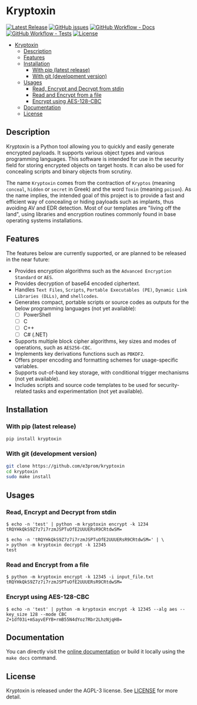 # Kryptoxin

[![Latest Release](https://img.shields.io/github/release/e3prom/Kryptoxin.svg?style=for-the-badge)](https://github.com/e3prom/Kryptoxin/releases)
[![GitHub issues](https://img.shields.io/github/issues-raw/e3prom/kryptoxin?style=for-the-badge)](https://github.com/e3prom/kryptoxin/issues)
[![GitHub Workflow - Docs](https://img.shields.io/github/actions/workflow/status/e3prom/kryptoxin/docs-deploy.yml?label=docs&style=for-the-badge)](https://e3prom.github.io/kryptoxin/)
[![GitHub Workflow - Tests](https://img.shields.io/github/actions/workflow/status/e3prom/kryptoxin/python-unittest.yml?label=Tests&style=for-the-badge)](https://github.com/e3prom/kryptoxin/actions/workflows/python-unittest.yml)
[![License](https://img.shields.io/github/license/e3prom/kryptoxin?style=for-the-badge)](https://raw.githubusercontent.com/e3prom/kryptoxin/master/LICENSE)

- [Kryptoxin](#kryptoxin)
  - [Description](#description)
  - [Features](#features)
  - [Installation](#installation)
    - [With pip (latest release)](#with-pip-latest-release)
    - [With git (development version)](#with-git-development-version)
  - [Usages](#usages)
    - [Read, Encrypt and Decrypt from stdin](#read-encrypt-and-decrypt-from-stdin)
    - [Read and Encrypt from a file](#read-and-encrypt-from-a-file)
    - [Encrypt using AES-128-CBC](#encrypt-using-aes-128-cbc)
  - [Documentation](#documentation)
  - [License](#license)

## Description

Kryptoxin is a Python tool allowing you to quickly and easily generate encrypted payloads. It supports various object types and various programming languages. This software is intended for use in the security field for storing encrypted objects on target hosts. It can also be used for concealing scripts and binary objects from scrutiny.

The name `Kryptoxin` comes from the contraction of `Kryptos` (meaning `conceal`, `hidden` or `secret` in Greek) and the word `Toxin` (meaning `poison`). As the name implies, the intended goal of this project is to provide a fast and efficient way of concealing or hiding payloads such as implants, thus avoiding AV and EDR detection. Most of our templates are "living off the land", using libraries and encryption routines commonly found in base operating systems installations.

## Features

The features below are currently supported, or are planned to be released in the near future:

- Provides encryption algorithms such as the `Advanced Encryption Standard` or `AES`.
- Provides decryption of base64 encoded ciphertext.
- Handles `Text Files`, `Scripts`, `Portable Executables (PE)`, `Dynamic Link Libraries (DLLs)`, and `shellcodes`.
- Generates compact, portable scripts or source codes as outputs for the below programming languages (not yet available):
  - [ ] PowerShell
  - [ ] C
  - [ ] C++
  - [ ] C# (.NET)
- Supports multiple block cipher algorithms, key sizes and modes of operations, such as `AES256-CBC`.
- Implements key derivations functions such as `PBKDF2`.
- Offers proper encoding and formatting schemes for usage-specific variables.
- Supports out-of-band key storage, with conditional trigger mechanisms (not yet available).
- Includes scripts and source code templates to be used for security-related tasks and experimentation (not yet available).

## Installation

### With pip (latest release)

``` sh
pip install kryptoxin
```

### With git (development version)

``` sh
git clone https://github.com/e3prom/kryptoxin
cd kryptoxin
sudo make install
```

## Usages

### Read, Encrypt and Decrypt from stdin

``` {sh .no-copy}
$ echo -n 'test' | python -m kryptoxin encrypt -k 1234
tRQYHkQkS9Z7z7i7rzmJSPTuOfE2UUUERsR9CRtdwSM=

$ echo -n 'tRQYHkQkS9Z7z7i7rzmJSPTuOfE2UUUERsR9CRtdwSM=' | \
> python -m kryptoxin decrypt -k 12345
test
```

### Read and Encrypt from a file

``` {sh .no-copy}
$ python -m kryptoxin encrypt -k 12345 -i input_file.txt
tRQYHkQkS9Z7z7i7rzmJSPTuOfE2UUUERsR9CRtdwSM=
```

### Encrypt using AES-128-CBC

``` {sh .no-copy}
$ echo -n 'test' | python -m kryptoxin encrypt -k 12345 --alg aes --key_size 128 --mode CBC
Z+1df03i+mSayvEFYB+rmB55N4dYoz7Rbr2LhzNjqH8=
```

## Documentation

You can directly visit the [online documentation](https://e3prom.github.io/kryptoxin/) or build it locally using the `make docs` command.

## License

Kryptoxin is released under the AGPL-3 license. See [LICENSE](LICENSE) for more detail.
